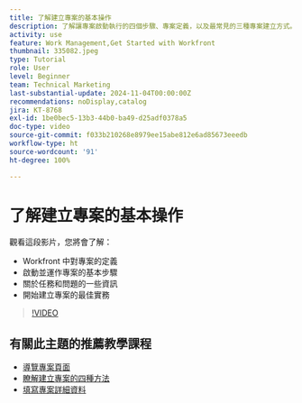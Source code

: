 ```yaml
---
title: 了解建立專案的基本操作
description: 了解讓專案啟動執行的四個步驟、專案定義，以及最常見的三種專案建立方式。
activity: use
feature: Work Management,Get Started with Workfront
thumbnail: 335082.jpeg
type: Tutorial
role: User
level: Beginner
team: Technical Marketing
last-substantial-update: 2024-11-04T00:00:00Z
recommendations: noDisplay,catalog
jira: KT-8768
exl-id: 1be0bec5-13b3-44b0-ba49-d25adf0378a5
doc-type: video
source-git-commit: f033b210268e8979ee15abe812e6ad85673eeedb
workflow-type: ht
source-wordcount: '91'
ht-degree: 100%

---
```


# 了解建立專案的基本操作

觀看這段影片，您將會了解：

* Workfront 中對專案的定義
* 啟動並運作專案的基本步驟
* 關於任務和問題的一些資訊
* 開始建立專案的最佳實務

>[!VIDEO](https://video.tv.adobe.com/v/335082/?quality=12&learn=on)

## 有關此主題的推薦教學課程

* [導覽專案頁面](/help/manage-work/projects/navigate-the-project-page.md)
* [瞭解建立專案的四種方法](/help/manage-work/projects/understand-other-ways-to-create-projects.md)
* [填寫專案詳細資料](/help/manage-work/projects/fill-in-the-project-details.md)

